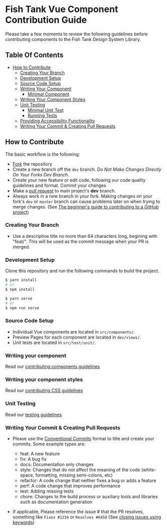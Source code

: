 # Fish Tank Vue Component Contribution Guide
Please take a few moments to review the following guidelines before contributing components to the Fish Tank Design System Library.

## Table Of Contents
  * [How to Contribute](#how-to-contribute)
    * [Creating Your Branch](#creating-your-branch)
    * [Development Setup](#development-setup)
    * [Source Code Setup](#source-code-setup)
    * [Writing Your Component](#writing-your-component)
      * [Minimal Component](#minimal-component)
    * [Writing Your Component Styles](#writing-your-component-styles)
    * [Unit Testing](#unit-testing)
      * [Minimal Unit Test](#minimal-unit-test)
      * [Running Tests](#running-tests)
    * [Providing Accessibility Functionality](ACCESSIBILITY.md)
    * [Writing Your Commit & Creating Pull Requests](#writing-your-commit-&-creating-pull-requests)

## How to Contribute

The basic workflow is the following:

* [Fork](https://github.com/bloombergbna/fishtank-vue/fork) the repository
* Create a new branch off the `dev` branch. _Do Not Make Changes Directly On Your Forks Dev Branch_.
* Create your new feature or edit code, following our code quality guidelines and format. Commit your changes
* Make a [pull request](https://help.github.com/articles/using-pull-requests) to main project's **dev** branch.
* Always work in a new branch in your fork. Making changes on your fork's `dev` or `master` branch can cause problems later on when trying to merge changes. (See [The beginner's guide to contributing to a GitHub project](https://akrabat.com/the-beginners-guide-to-contributing-to-a-github-project/))

### Creating Your Branch
* Use a descriptive title no more than 64 characters long, begining with "feat/". This will be used as the commit message when your PR is merged. 

### Development Setup
Clone this repository and run the following commands to build the project.
``` sh
$ yarn install 
# or
$ npm install

$ yarn serve
# or
$ npm run serve
```

### Source Code Setup
* Individual Vue components are located in `src/components/`.
* Preview Pages for each component are located in `dev/views/`.
* Unit tests are located in `src/test/unit/`.

### Writing your component
Read our [contributing components guidelines](CONTRIBUTING_COMPONENTS.md)

### Writing your component styles
Read our [contributing CSS guidelines](CONTRIBUTING_CSS.md)

### Unit Testing
Read our [testing guidelines](TESTING.md)

### Writing Your Commit & Creating Pull Requests
* Please use the [Conventional Commits](https://conventionalcommits.org/) format to title and create your commits. Some example types are:
  * feat: A new feature
  * fix: A bug fix
  * docs: Documentation only changes
  * style: Changes that do not affect the meaning of the code (white-space, formatting, missing semi-colons, etc)
  * refactor: A code change that neither fixes a bug or adds a feature
  * perf: A code change that improves performance
  * test: Adding missing tests
  * chore: Changes to the build process or auxiliary tools and libraries such as documentation generation

* If applicable, Please reference the issue # that the PR resolves, something like `Fixes #1234` or `Resolves #6458` (See [closing issues using keywords](https://help.github.com/articles/closing-issues-using-keywords/))